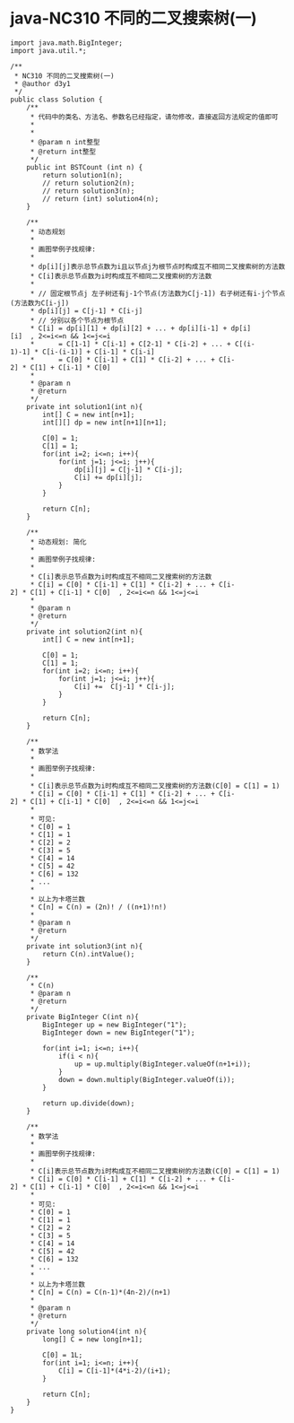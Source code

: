 # java-NC310 不同的二叉搜索树(一)


    import java.math.BigInteger;
    import java.util.*;
    
    /**
     * NC310 不同的二叉搜索树(一)
     * @author d3y1
     */
    public class Solution {
        /**
         * 代码中的类名、方法名、参数名已经指定，请勿修改，直接返回方法规定的值即可
         *
         *
         * @param n int整型
         * @return int整型
         */
        public int BSTCount (int n) {
            return solution1(n);
            // return solution2(n);
            // return solution3(n);
            // return (int) solution4(n);
        }
    
        /**
         * 动态规划
         *
         * 画图举例子找规律:
         *
         * dp[i][j]表示总节点数为i且以节点j为根节点时构成互不相同二叉搜索树的方法数
         * C[i]表示总节点数为i时构成互不相同二叉搜索树的方法数
         *
         * // 固定根节点j 左子树还有j-1个节点(方法数为C[j-1]) 右子树还有i-j个节点(方法数为C[i-j])
         * dp[i][j] = C[j-1] * C[i-j]
         * // 分别以各个节点为根节点
         * C[i] = dp[i][1] + dp[i][2] + ... + dp[i][i-1] + dp[i][i]  , 2<=i<=n && 1<=j<=i
         *      = C[1-1] * C[i-1] + C[2-1] * C[i-2] + ... + C[(i-1)-1] * C[i-(i-1)] + C[i-1] * C[i-i]
         *      = C[0] * C[i-1] + C[1] * C[i-2] + ... + C[i-2] * C[1] + C[i-1] * C[0]
         *
         * @param n
         * @return
         */
        private int solution1(int n){
            int[] C = new int[n+1];
            int[][] dp = new int[n+1][n+1];
    
            C[0] = 1;
            C[1] = 1;
            for(int i=2; i<=n; i++){
                for(int j=1; j<=i; j++){
                    dp[i][j] = C[j-1] * C[i-j];
                    C[i] += dp[i][j];
                }
            }
    
            return C[n];
        }
    
        /**
         * 动态规划: 简化
         *
         * 画图举例子找规律:
         *
         * C[i]表示总节点数为i时构成互不相同二叉搜索树的方法数
         * C[i] = C[0] * C[i-1] + C[1] * C[i-2] + ... + C[i-2] * C[1] + C[i-1] * C[0]  , 2<=i<=n && 1<=j<=i
         *
         * @param n
         * @return
         */
        private int solution2(int n){
            int[] C = new int[n+1];
    
            C[0] = 1;
            C[1] = 1;
            for(int i=2; i<=n; i++){
                for(int j=1; j<=i; j++){
                    C[i] +=  C[j-1] * C[i-j];
                }
            }
    
            return C[n];
        }
    
        /**
         * 数学法
         *
         * 画图举例子找规律:
         *
         * C[i]表示总节点数为i时构成互不相同二叉搜索树的方法数(C[0] = C[1] = 1)
         * C[i] = C[0] * C[i-1] + C[1] * C[i-2] + ... + C[i-2] * C[1] + C[i-1] * C[0]  , 2<=i<=n && 1<=j<=i
         *
         * 可见:
         * C[0] = 1
         * C[1] = 1
         * C[2] = 2
         * C[3] = 5
         * C[4] = 14
         * C[5] = 42
         * C[6] = 132
         * ...
         *
         * 以上为卡塔兰数
         * C[n] = C(n) = (2n)! / ((n+1)!n!)
         *
         * @param n
         * @return
         */
        private int solution3(int n){
            return C(n).intValue();
        }
    
        /**
         * C(n)
         * @param n
         * @return
         */
        private BigInteger C(int n){
            BigInteger up = new BigInteger("1");
            BigInteger down = new BigInteger("1");
    
            for(int i=1; i<=n; i++){
                if(i < n){
                    up = up.multiply(BigInteger.valueOf(n+1+i));
                }
                down = down.multiply(BigInteger.valueOf(i));
            }
    
            return up.divide(down);
        }
    
        /**
         * 数学法
         *
         * 画图举例子找规律:
         *
         * C[i]表示总节点数为i时构成互不相同二叉搜索树的方法数(C[0] = C[1] = 1)
         * C[i] = C[0] * C[i-1] + C[1] * C[i-2] + ... + C[i-2] * C[1] + C[i-1] * C[0]  , 2<=i<=n && 1<=j<=i
         *
         * 可见:
         * C[0] = 1
         * C[1] = 1
         * C[2] = 2
         * C[3] = 5
         * C[4] = 14
         * C[5] = 42
         * C[6] = 132
         * ...
         *
         * 以上为卡塔兰数
         * C[n] = C(n) = C(n-1)*(4n-2)/(n+1)
         *
         * @param n
         * @return
         */
        private long solution4(int n){
            long[] C = new long[n+1];
    
            C[0] = 1L;
            for(int i=1; i<=n; i++){
                C[i] = C[i-1]*(4*i-2)/(i+1);
            }
    
            return C[n];
        }
    }

  


